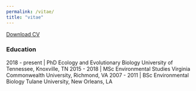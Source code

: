```yaml
---
permalink: /vitae/
title: "vitae"
---
```


[Download CV](https://github.com/woodstaylor/CV/raw/main/woodsTaylor_CV.pdf)


<h3><i class="fas fa-fw fa-graduation-cap"></i> Education </h3>
2018 - present | PhD Ecology and Evolutionary Biology
                 University of Tennessee, Knoxville, TN
2015 - 2018 | MSc Environmental Studies
              Virginia Commonwealth University, Richmond, VA
2007 - 2011 | BSc Environmental Biology
              Tulane University, New Orleans, LA